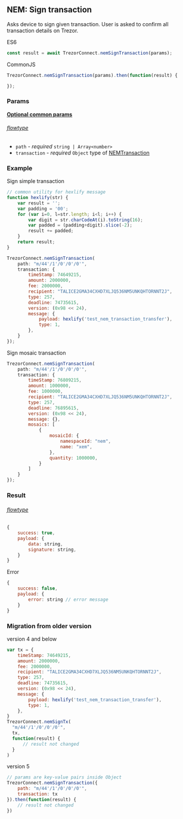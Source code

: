 
## NEM: Sign transaction
Asks device to sign given transaction. User is asked to confirm all transaction
details on Trezor.

ES6
```javascript
const result = await TrezorConnect.nemSignTransaction(params);
```

CommonJS
```javascript
TrezorConnect.nemSignTransaction(params).then(function(result) {

});
```

### Params 
[****Optional common params****](commonParams.md)
###### [flowtype](../../src/js/types/params.js#L114-L117)
* `path` - *required* `string | Array<number>`
* `transaction` - *required* `Object` type of [NEMTransaction](../../src/js/types/nem.js#L41)

### Example
Sign simple transaction
```javascript
// common utility for hexlify message
function hexlify(str) {
    var result = '';
    var padding = '00';
    for (var i=0, l=str.length; i<l; i++) {
        var digit = str.charCodeAt(i).toString(16);
        var padded = (padding+digit).slice(-2);
        result += padded;
    }
    return result;
}

TrezorConnect.nemSignTransaction(
    path: "m/44'/1'/0'/0'/0'",
    transaction: {
        timeStamp: 74649215,
        amount: 2000000,
        fee: 2000000,
        recipient: "TALICE2GMA34CXHD7XLJQ536NM5UNKQHTORNNT2J",
        type: 257,
        deadline: 74735615,
        version: (0x98 << 24),
        message: {
            payload: hexlify('test_nem_transaction_transfer'),
            type: 1,
        },
    }
});
```

Sign mosaic transaction
```javascript
TrezorConnect.nemSignTransaction(
    path: "m/44'/1'/0'/0'/0'",
    transaction: {
        timeStamp: 76809215,
        amount: 1000000,
        fee: 1000000,
        recipient: "TALICE2GMA34CXHD7XLJQ536NM5UNKQHTORNNT2J",
        type: 257,
        deadline: 76895615,
        version: (0x98 << 24),
        message: {},
        mosaics: [
            {
                mosaicId: {
                    namespaceId: "nem",
                    name: "xem",
                },
                quantity: 1000000,
            }
        ]
    }
});
```

### Result
###### [flowtype](../../src/js/types/response.js#L271-L274)
```javascript
{
    success: true,
    payload: {
        data: string,
        signature: string,
    }
}
```
Error
```javascript
{
    success: false,
    payload: {
        error: string // error message
    }
}
```

### Migration from older version
version 4 and below
```javascript
var tx = {
    timeStamp: 74649215,
    amount: 2000000,
    fee: 2000000,
    recipient: "TALICE2GMA34CXHD7XLJQ536NM5UNKQHTORNNT2J",
    type: 257,
    deadline: 74735615,
    version: (0x98 << 24),
    message: {
        payload: hexlify('test_nem_transaction_transfer'),
        type: 1,
    },
}
TrezorConnect.nemSignTx(
  "m/44'/1'/0'/0'/0'",
  tx,
  function(result) {
      // result not changed
  }
)
```
version 5
```javascript
// params are key-value pairs inside Object
TrezorConnect.nemSignTransaction({ 
    path: "m/44'/1'/0'/0'/0'",
    transaction: tx
}).then(function(result) {
    // result not changed
})
```
